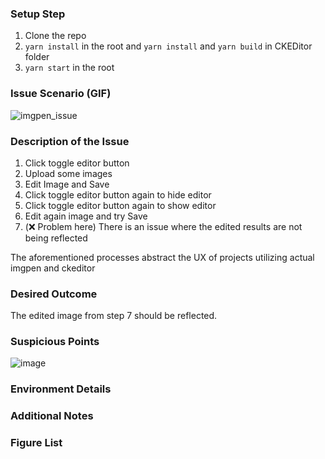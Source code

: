### Setup Step
1. Clone the repo
2. `yarn install` in the root and `yarn install` and `yarn build` in CKEDitor folder
3. `yarn start` in the root 

### Issue Scenario (GIF)
![imgpen_issue](https://github.com/Ndream-KimYoungHoo/imgpen-isssue/assets/107921227/35acb1cd-e2e1-4e69-97c1-1f2b9d774517)

### Description of the Issue
1. Click toggle editor button
2. Upload some images
3. Edit Image and Save
4. Click toggle editor button again to hide editor
5. Click toggle editor button again to show editor
6. Edit again image and try Save
7. (❌ Problem here) There is an issue where the edited results are not being reflected

The aforementioned processes abstract the UX of projects utilizing actual imgpen and ckeditor

### Desired Outcome
The edited image from step 7 should be reflected.

### Suspicious Points

![image](https://github.com/Ndream-KimYoungHoo/imgpen-isssue/assets/107921227/1c23f50f-3f29-4be7-bbca-bfda28f73d69)


### Environment Details

### Additional Notes

### Figure List
